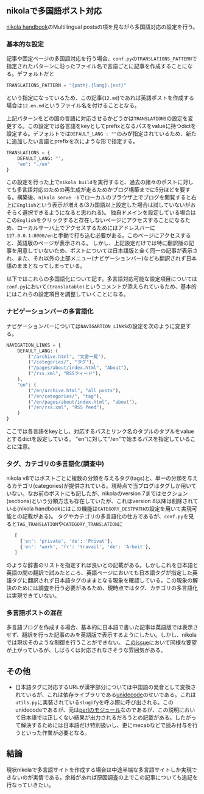 <!--
.. title: nikolaで多国語ポスト対応
.. slug: 12
.. date: 2018-09-16 12:30:00 UTC+09:00
.. tags: nikola
.. category: 
.. link: 
.. description: 
.. type: text
-->

## nikolaで多国語ポスト対応 ##

[nikola handbook](https://getnikola.com/handbook.html)のMultilingual postsの項を見ながら多国語対応の設定を行う。

### 基本的な設定 ###

記事や固定ページの多国語対応を行う場合、`conf.py`の`TRANSLATIONS_PATTERN`で指定されたパターンに沿ったファイル名で言語ごとに記事を作成することになる。デフォルトだと

```python
TRANSLATIONS_PATTERN = "{path}.{lang}.{ext}"
```

という指定になっているため、この記事(`12.md`)であれば英語ポストを作成する場合は`12.en.md`というファイル名を付けることとなる。

上記パターンをどの国の言語に対応させるかどうかは`TRANSLATIONS`の設定を変更する。この設定では各言語をkeyとしてprefixとなるパスをvalueに持つdictを設定する。デフォルトでは`DEFAULT_LANG : ""`のみが指定されているため、新たに追加したい言語とprefixを次にような形で指定する。

```python
TRANSLATIONS = {
    DEFAULT_LANG: "",
    "en": "./en"
}
```

この設定を行った上で`nikola build`を実行すると、過去の諸々のポストに対しても多言語対応のための再生成が走るためかブログ構築までに5分ほどを要する。構築後、`nikola serve -b`でローカルのブラウザ上でブログを閲覧すると右上に`English`という表示が増える(3カ国語以上設定した場合は試していないがおそらく選択できるようになると思われる)。
独自ドメインを設定している場合はこの`English`をクリックすると存在しないページにアクセスすることになるため、ローカルサーバ上でアクセスするためにはアドレスバーに`127.0.0.1:8000/en`と手動で打ち込む必要がある。このページにアクセスすると、英語版のページが表示される。
しかし、上記設定だけでは特に翻訳版の記事を用意していないため、ポストについては日本語版と全く同一の記事が表示され、また、それ以外の上部メニュー(ナビゲーションバー)なども翻訳されず日本語のままとなってしまっている。

以下ではこれらの多国語化について記す。多言語対応可能な設定項目については`conf.py`において`(translatable)`というコメントが添えられているため、基本的にはこれらの設定項目を調整していくことになる。

### ナビゲーションバーの多言語化 ###

ナビゲーションバーについては`NAVIGARTION_LINKS`の設定を次のように変更する。

```python
NAVIGATION_LINKS = {
    DEFAULT_LANG: (
        ("/archive.html", "文書一覧"),
        ("/categories/", "タグ"),
        ("/pages/about/index.html", "About"),
        ("/rss.xml", "RSSフィード"),
    ),
    "en": (
        ("/en/archive.html", "all posts"),
        ("/en/categories/", "tag"),
        ("/en/pages/about/index.html", "about"),
        ("/en/rss.xml", "RSS feed"),
    )
}
```

ここでは各言語をkeyとし、対応するパスとリンク名のタプルのタプルをvalueとするdictを設定している。
"en"に対して"/en"で始まるパスを指定していることに注意。

### タグ、カテゴリの多言語化(調査中) ###

nikola v8ではポストごとに複数の分類を与えるタグ(tags)と、単一の分類を与えるカテゴリ(categories)が提供されている。現時点で当ブログはタグしか用いていない。なお前のポストにも記したが、nikolaのversion 7まではセクション(sections)という分類方法も存在していたが、これはversion 8以降は削除されている(nikola handbookにはこの機能は`CATEGORY_DESTPATH`の設定を用いて実現可能との記載がある)。
タグやカテゴリの多言語化の仕方であるが、`conf.py`を見ると`TAG_TRANSLATION`や`CATEGORY_TRANSLATION`に

```python
   [
     {'en': 'private', 'de': 'Privat'},
     {'en': 'work', 'fr': 'travail', 'de': 'Arbeit'},
   ]
```

のような辞書のリストを指定すれば良いとの記載がある。しかしこれを日本語と英語の間の翻訳で試みたところ、英語ページにおいても日本語タグが指定した英語タグに翻訳されず日本語タグのままとなる現象を確認している。この現象の解決のためには調査を行う必要があるため、現時点ではタグ、カテゴリの多言語化は実現できていない。

### 多言語ポストの混在 ###

多言語ブログを作成する場合、基本的に日本語で書いた記事は英語版では表示させず、翻訳を行った記事のみを英語版で表示するようにしたい。しかし、nikolaでは現状そのような制御を行うことができない。
[このissue](https://github.com/getnikola/nikola/issues/2901)において同様な要望が上がっているが、しばらくは対応されなさそうな雰囲気がある。

## その他 ##

* 日本語タグに対応するURLが漢字部分については中国語の発音として変換されているが、これは依存ライブラリである[unidecode](https://pypi.org/project/Unidecode/)のせいである。これは`utils.py`に実装されている`slugify`を呼ぶ際に呼び出される。このunidecodeであるが、元は[perlのモジュール](https://metacpan.org/pod/Text::Unidecode)なのであるが、この説明において日本語では正しくない結果が出力されるだろうとの記載がある。したがって解決するためには日本語だけ特別扱いし、更にmecabなどで読み付与を行うといった作業が必要となる。

## 結論 ##

現状nikolaで多言語サイトを作成する場合は中途半端な多言語サイトしか実現できないのが実情である。余裕があれば原因調査の上でこの記事についても追記を行なっていきたい。
